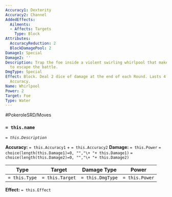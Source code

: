 ```yaml
---
Accuracy1: Dexterity
Accuracy2: Channel
AddedEffects:
  Ailments:
  - Affects: Targets
    Type: Block
Attributes:
  AccuracyReduction: 2
  BlockDamagePool: 2
Damage1: Special
Damage2: ''
Description: Trap the foe inside a violent swirling whirlpool that makes the foe unable
  to escape the battle.
DmgType: Special
Effect: Block. Deal 2 dice of damage at the end of each Round. Lasts 4 Rounds. -2
  Accuracy.
Name: Whirlpool
Power: 2
Target: Foe
Type: Water
---
```


#PokeroleSRD/Moves

### `= this.name` 
*`= this.Description`*

**Accuracy:** `= this.Accuracy1` + `= this.Accuracy2`
**Damage:** `= this.Power` `= choice(length(this.Damage1)=0, "","\+ "+ this.Damage1)` `= choice(length(this.Damage2)=0, "","\+ "+ this.Damage2)`

| Type          | Target          | Damage Type          | Power          |
| ------------- | --------------- | ---------------- | -------------- |
| `= this.Type` | `= this.Target` | `= this.DmgType` | `= this.Power` | 

**Effect:** `= this.Effect`